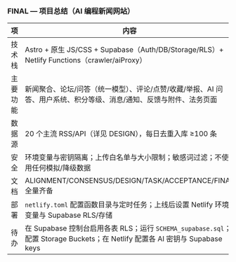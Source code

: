 ### FINAL — 项目总结（AI 编程新闻网站）

| 项       | 内容                                                                                                                        |
| -------- | --------------------------------------------------------------------------------------------------------------------------- |
| 技术栈   | Astro + 原生 JS/CSS + Supabase（Auth/DB/Storage/RLS）+ Netlify Functions（crawler/aiProxy）                                 |
| 主要功能 | 新闻聚合、论坛/问答（统一模型）、评论/点赞/收藏/举报、AI 问答、用户系统、积分等级、消息/通知、反馈与附件、法务页面          |
| 数据源   | 20 个主流 RSS/API（详见 DESIGN），每日去重入库 ≥100 条                                                                      |
| 安全     | 环境变量与密钥隔离；上传白名单与大小限制；敏感词过滤；不使用任何模拟/降级数据                                               |
| 文档     | ALIGNMENT/CONSENSUS/DESIGN/TASK/ACCEPTANCE/FINAL 全量齐备                                                                   |
| 部署     | `netlify.toml` 配置函数目录与定时任务；上线后设置 Netlify 环境变量与 Supabase RLS/存储                                      |
| 待办     | 在 Supabase 控制台启用各表 RLS；运行 `SCHEMA_supabase.sql`；配置 Storage Buckets；在 Netlify 配置各 AI 密钥与 Supabase keys |
